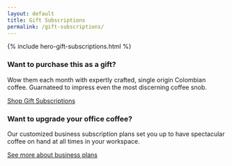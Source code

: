 ```yaml
---
layout: default
title: Gift Subscriptions
permalink: /gift-subscriptions/
---
```


{% include hero-gift-subscriptions.html %}
<div class="spacer-60"></div>
<div class="outer">
    <div class="inner">
        <div class="expand">
            <div class="half">
                <h3>Want to purchase this as a gift?</h3>
                <p>Wow them each month with expertly crafted, single origin Colombian coffee. Guarnateed to impress even the most discerning coffee snob.</p>
                <a href="/gift-subscriptions" class="button button-secondary-white button-with-arrow button-medium button-left">Shop Gift Subscriptions<span class="button-arrow"></span></a>
            </div>
            <div class="half" style="background-color: grey;"></div>
        </div>
        <div class="spacer-120"></div>
        <div class="expand">
            <div class="half" style="background-color: grey;"></div>
            <div class="half">
                <h3>Want to upgrade your office coffee?</h3>
                <p>Our customized business subscription plans set you up to have spectacular coffee on hand at all times in your workspace.</p>
                <a href="/business-subscriptions" class="button button-secondary-white button-with-arrow button-medium button-left">See more about business plans<span class="button-arrow"></span></a>
            </div>
        </div>
    </div>
</div>
